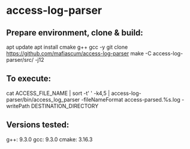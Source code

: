 # access-log-parser

## Prepare environment, clone & build:
apt update
apt install cmake g++ gcc -y
git clone https://github.com/mafiascum/access-log-parser
make -C access-log-parser/src/ -j12

## To execute:
cat ACCESS_FILE_NAME | sort -t' ' -k4,5 | access-log-parser/bin/access_log_parser -fileNameFormat access-parsed.%s.log -writePath DESTINATION_DIRECTORY

## Versions tested:
g++: 9.3.0
gcc: 9.3.0
cmake: 3.16.3
